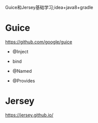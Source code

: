 Guice和Jersey基础学习;idea+java8+gradle

# Guice

https://github.com/google/guice

* @Inject

* bind

* @Named

* @Provides

# Jersey
 
https://jersey.github.io/
